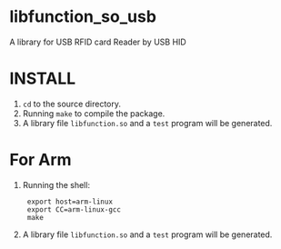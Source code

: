 libfunction_so_usb
==================

A library for USB RFID card Reader by USB HID

INSTALL
=======

 1. `cd` to the source directory.
 2. Running `make` to compile the package.
 3. A library file `libfunction.so` and a `test` program will be generated. 

For Arm
========

 1. Running the shell:

         export host=arm-linux
         export CC=arm-linux-gcc
         make

 2. A library file `libfunction.so` and a `test` program will be generated. 
     
